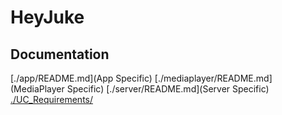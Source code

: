 # HeyJuke

## Documentation

[./app/README.md](App Specific)
[./mediaplayer/README.md](MediaPlayer Specific)
[./server/README.md](Server Specific)
[./UC_Requirements/](Requirements)
